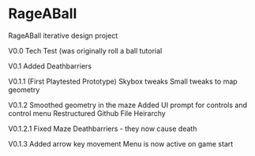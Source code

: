 # RageABall
RageABall iterative design project

V0.0
  Tech Test (was originally roll a ball tutorial
 
V0.1
  Added Deathbarriers
  
V0.1.1 (First Playtested Prototype)
  Skybox tweaks
  Small tweaks to map geometry
  
V0.1.2
  Smoothed geometry in the maze
  Added UI prompt for controls and control menu
  Restructured Github File Heirarchy
  
V0.1.2.1
  Fixed Maze Deathbarriers - they now cause death
  
V0.1.3
  Added arrow key movement
  Menu is now active on game start
  
